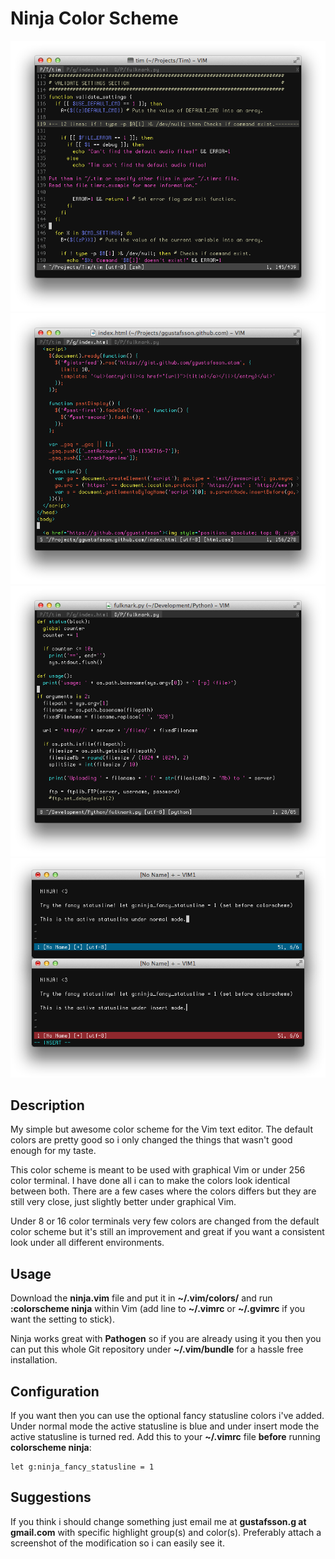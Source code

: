 Ninja Color Scheme
==================

![Preview 1](https://github.com/ggustafsson/Ninja-Color-Scheme/raw/master/Preview/Preview1.png)
![Preview 2](https://github.com/ggustafsson/Ninja-Color-Scheme/raw/master/Preview/Preview2.png)
![Preview 3](https://github.com/ggustafsson/Ninja-Color-Scheme/raw/master/Preview/Preview3.png)
![Preview 4](https://github.com/ggustafsson/Ninja-Color-Scheme/raw/master/Preview/Preview4.png)

Description
-----------
My simple but awesome color scheme for the Vim text editor. The default colors
are pretty good so i only changed the things that wasn't good enough for my
taste.

This color scheme is meant to be used with graphical Vim or under 256 color
terminal. I have done all i can to make the colors look identical between
both. There are a few cases where the colors differs but they are still very
close, just slightly better under graphical Vim.

Under 8 or 16 color terminals very few colors are changed from the default
color scheme but it's still an improvement and great if you want a consistent
look under all different environments.

Usage
-----
Download the **ninja.vim** file and put it in **~/.vim/colors/** and run
**:colorscheme ninja** within Vim (add line to **~/.vimrc** or **~/.gvimrc**
if you want the setting to stick).

Ninja works great with **Pathogen** so if you are already using it you then
you can put this whole Git repository under **~/.vim/bundle** for a hassle
free installation.

Configuration
-------------
If you want then you can use the optional fancy statusline colors i've added.
Under normal mode the active statusline is blue and under insert mode the
active statusline is turned red. Add this to your **~/.vimrc** file **before**
running **colorscheme ninja**:

    let g:ninja_fancy_statusline = 1

Suggestions
-----------
If you think i should change something just email me at
**gustafsson.g at gmail.com** with specific highlight group(s) and color(s).
Preferably attach a screenshot of the modification so i can easily see it.

